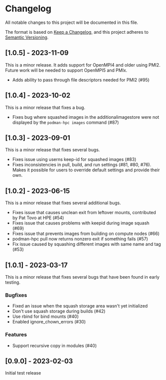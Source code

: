 # Changelog

All notable changes to this project will be documented in this file.

The format is based on [Keep a Changelog](https://keepachangelog.com/en/1.0.0/),
and this project adheres to [Semantic Versioning](https://semver.org/spec/v2.0.0.html).

## [1.0.5] - 2023-11-09

This is a minor release. It adds support for OpenMPI4 and older using PMI2. Future
work will be needed to support OpenMPI5 and PMIx.

- Adds ability to pass through file descriptors needed for PMI2 (#95)

## [1.0.4] - 2023-10-02

This is a minor release that fixes a bug.

- Fixes bug where squashed images in the additionalimagestore were not displayed by the `podman-hpc images` command (#87)

## [1.0.3] - 2023-09-01

This is a minor release that fixes several bugs.

- Fixes issue using userns keep-id for squashed images (#83)
- Fixes inconsistencies in pull, build, and run settings (#81, #80, #76). Makes it possible for users to override default settings and provide their own.

## [1.0.2] - 2023-06-15

This is a minor release that fixes several additional bugs.

- Fixes issue that causes unclean exit from leftover mounts, contributed by Pat Tovo at HPE (#54)
- Fixes issue that causes problems with keepid during image squash (#69)
- Fixes issue that prevents images from building on compute nodes (#66)
- podman-hpc pull now returns nonzero exit if something fails (#57)
- Fix issue caused by squashing different images with same name and tag (#53)

## [1.0.1] - 2023-03-17

This is a minor release that fixes several bugs that have been found in early testing.

### Bugfixes

- Fixed an issue when the squash storage area wasn't yet initialized
- Don't use squash storage during builds (#42)
- Use rbind for bind mounts (#40)
- Enabled ignore_chown_errors (#30)

### Features

- Support recursive copy in modules (#40)


## [0.9.0] - 2023-02-03

Initial test release
